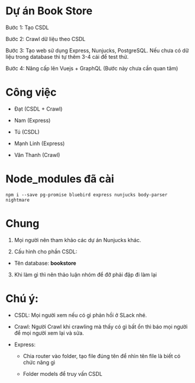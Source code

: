 # Dự án Book Store

Bước 1: Tạo CSDL

Bước 2: Crawl dữ liệu theo CSDL

Bước 3: Tạo web sử dụng Express, Nunjucks, PostgreSQL. Nếu chưa có dữ liệu trong database thì tự thêm 3-4 cái để test thử.

Bước 4: Nâng cấp lên Vuejs + GraphQL (Bước này chưa cần quan tâm)

# Công việc

- Đạt (CSDL + Crawl)

- Nam (Express)

- Tú (CSDL)

- Mạnh Linh (Express)

- Văn Thanh (Crawl)

# Node_modules đã cài

```
npm i --save pg-promise bluebird express nunjucks body-parser nightmare
```

# Chung

1. Mọi người nên tham khảo các dự án Nunjucks khác.

2. Cấu hình cho phần CSDL:

- Tên database: **bookstore**

3. Khi làm gì thì nên thảo luận nhóm để đỡ phải đập đi làm lại

# Chú ý:

- CSDL: Mọi người xem nếu có gì phản hồi ở SLack nhé. 

- Crawl: Người Crawl khi crawling mà thấy có gì bất ổn thì báo mọi người để mọi người xem lại và sửa.

- Express: 

    + Chia router vào folder, tạo file đúng tên để nhìn tên file là biết có chức năng gì
    
    + Folder models để truy vấn CSDL
